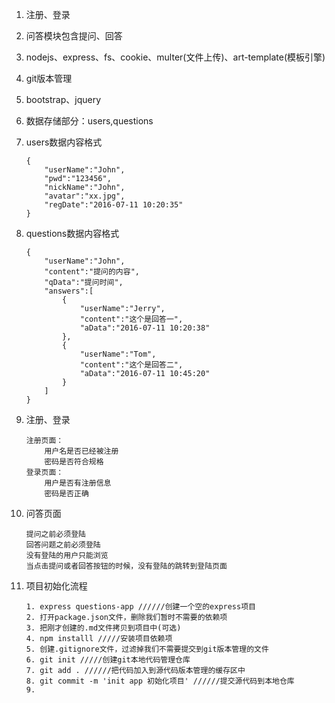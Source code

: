 1. 注册、登录
2. 问答模块包含提问、回答
3. nodejs、express、fs、cookie、multer(文件上传)、art-template(模板引擎)
4. git版本管理
5. bootstrap、jquery
6. 数据存储部分：users,questions
7. users数据内容格式

    ```
    {
        "userName":"John",
        "pwd":"123456",
        "nickName":"John",
        "avatar":"xx.jpg",
        "regDate":"2016-07-11 10:20:35"
    }
    ```

8. questions数据内容格式

    ```
    {
        "userName":"John",
        "content":"提问的内容",
        "qData":"提问时间",
        "answers":[
            {
                "userName":"Jerry",
                "content":"这个是回答一",
                "aData":"2016-07-11 10:20:38"
            },
            {
                "userName":"Tom",
                "content":"这个是回答二",
                "aData":"2016-07-11 10:45:20"
            }
        ]
    }
    ```

9. 注册、登录

    ```
    注册页面：
        用户名是否已经被注册
        密码是否符合规格
    登录页面：
        用户是否有注册信息
        密码是否正确
    ```

10. 问答页面

    ```
    提问之前必须登陆
    回答问题之前必须登陆
    没有登陆的用户只能浏览
    当点击提问或者回答按钮的时候，没有登陆的跳转到登陆页面
    ```

11. 项目初始化流程

    ```
    1. express questions-app //////创建一个空的express项目
    2. 打开package.json文件，删除我们暂时不需要的依赖项
    3. 把刚才创建的.md文件拷贝到项目中(可选)
    4. npm installl /////安装项目依赖项
    5. 创建.gitignore文件，过滤掉我们不需要提交到git版本管理的文件
    6. git init /////创建git本地代码管理仓库
    7. git add . //////把代码加入到源代码版本管理的缓存区中
    8. git commit -m 'init app 初始化项目' //////提交源代码到本地仓库
    9. 
    ```
